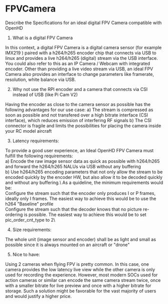 # FPVCamera
Describe the Specifications for an ideal digital FPV Camera compatible with OpenHD

1. What is a digital FPV Camera

In this context, a digital FPV Camera is a digital camera sensor (for example IMX219 ) paired with a h264/h265 encoder chip that connects via USB to linux and provides a live h264/h265 (digital) stream via the USB interface.
You could also refer to this as an IP Camera / Webcam with integrated encoder.
Other than providing a live video stream via USB, an ideal FPV Camera also provides an interface to change parameters like framerate, resolution, white balance via USB.

2. Why not use the RPI encoder and a camera that connects via CSI instead of USB (like Pi Cam V2)

Having the encoder as close to the camera sensor as possible has the following advantages for our use case:
a) The stream is compressed as soon as possible and not transfered over a high bitrate interface (CSI interface), which reduces emission of interfering RF signals 
b) The CSI connector is fragile and limits the possibilities for placing the camera inside your RC model aircraft

3. Latency requirements:

To provide a good user experience, an Ideal OpenHD FPV Camera must fulfill the following requirements:\
  a) Encode the raw image sensor data as quick as possible with h264/h265 and forward the h264/h265 NALUs via USB without any buffering\
  b) Use h264/h265 encoding parameters that not only allow the stream to be encoded quickly by the encoder HW, but also allow it to be decoded quickly and without any buffering.\   As a quideline, the minimum requirements would be:\
  Configure the stream such that the encoder only produces I or P frames, ideally only I frames. The easiest way to achieve this would be to use the h264 "Baseline" profile\
  Configure the stream such that the decoder knows that no picture re-ordering is possible. The easiest way to achieve this would be to set pic_order_cnt_type to 2\

4. Size requirements:

The whole unit (image sensor and encoder) shall be as light and small as possible since it is always mounted on an aircraft or "drone"

5. Nice to have:

Using 2 cameras when flying FPV is pretty common. In this case, one camera provides the low latency live view while the other camera is only used for recording the experience.
However, most modern SOCs used for action cameras or similar can encode the same camera stream twice, once with a smaller bitrate for live preview and once with a higher bitrate for storage. Such a solution might be favorable for the vast majority of users and would justify a higher price.



